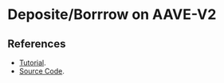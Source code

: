 # Deposite/Borrrow on AAVE-V2
## References
* [Tutorial](https://github.com/smartcontractkit/full-blockchain-solidity-course-js#lesson-13-hardhat-defi--aave).
* [Source Code](https://github.com/PatrickAlphaC/hardhat-defi-fcc).
